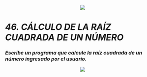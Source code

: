 <p align="center">
  <img src="https://github.com/emilianod98/PythonChallenges-LowLevel/blob/main/src/Learn-python.png">
</p>


# ***46. CÁLCULO DE LA RAÍZ CUADRADA DE UN NÚMERO***

### *Escribe un programa que calcule la raíz cuadrada de un número ingresado por el usuario.*

<p align="center">
  <img src="https://github.com/emilianod98/PythonChallenges-LowLevel/blob/main/src/operadores.png">
</p>